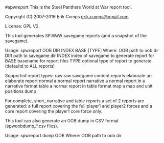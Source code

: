 #spwreport
This is the Steel Panthers World at War report tool.

Copyright (C) 2007-2016 Erik Cumps <erik.cumps@gmail.com>

License: GPL V2.

This tool generates SP:WaW savegame reports (and a snapshot of the savegame).

Usage: spwreport OOB DIR INDEX BASE [TYPE]
Where: OOB     path to oob dir
       DIR     path to savegame dir
       INDEX   index of savegame to generate report for
       BASE    basename for report files
       TYPE    optional type of report to generate (defaultd to ALL reports)

Supported report types:
    raw         raw savegame content reports
    elaborate   an elaborate report
    normal      a normal report
    narrative   a normal report in a narrative format
    table       a normal report in table format
    map         a map and unit positions dump

For complete, short, narrative and table reports a set of 2 reports are
generated: a full report covering the full player1 and player2 forces and
a core report covering the player1 core force only.

This tool can also generate an OOB dump in CSV format (spwoobdump_*.csv files).

Usage: spwreport dump OOB
Where: OOB      path to oob dir

